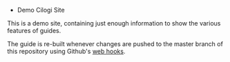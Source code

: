 * Demo Cilogi Site

This is a demo site, containing just enough information to show the various features of guides.

The guide is re-built whenever changes are pushed to the master branch of this repository using
Github's [web hooks](https://developer.github.com/webhooks/).

